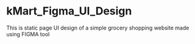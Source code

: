 # kMart_Figma_UI_Design
This is static page UI design of a simple grocery shopping website made using FIGMA tool
